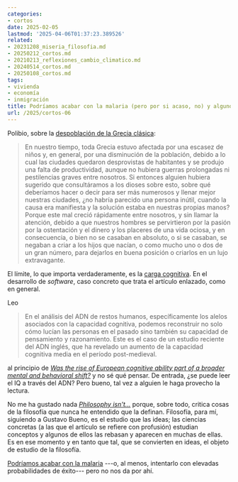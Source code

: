 ```yaml
---
categories:
- cortos
date: 2025-02-05
lastmod: '2025-04-06T01:37:23.389526'
related:
- 20231208_miseria_filosofia.md
- 20250212_cortos.md
- 20210213_reflexiones_cambio_climatico.md
- 20240514_cortos.md
- 20250108_cortos.md
tags:
- vivienda
- economía
- inmigración
title: Podríamos acabar con la malaria (pero por si acaso, no) y algunos asuntos más
url: /2025/cortos-06
---
```


Polibio, sobre la [despoblación de la Grecia clásica](https://www.perseus.tufts.edu/hopper/text?doc=Perseus%3Atext%3A1999.01.0234%3Abook%3D37%3Achapter%3D9):

> En nuestro tiempo, toda Grecia estuvo afectada por una escasez de niños y, en general, por una disminución de la población, debido a lo cual las ciudades quedaron desprovistas de habitantes y se produjo una falta de productividad, aunque no hubiera guerras prolongadas ni pestilencias graves entre nosotros. Si entonces alguien hubiera sugerido que consultáramos a los dioses sobre esto, sobre qué deberíamos hacer o decir para ser más numerosos y llenar mejor nuestras ciudades, ¿no habría parecido una persona inútil, cuando la causa era manifiesta y la solución estaba en nuestras propias manos? Porque este mal creció rápidamente entre nosotros, y sin llamar la atención, debido a que nuestros hombres se pervirtieron por la pasión por la ostentación y el dinero y los placeres de una vida ociosa, y en consecuencia, o bien no se casaban en absoluto, o si se casaban, se negaban a criar a los hijos que nacían, o como mucho uno o dos de un gran número, para dejarlos en buena posición o criarlos en un lujo extravagante.

El límite, lo que importa verdaderamente, es la [carga cognitiva](https://minds.md/zakirullin/cognitive). En el desarrollo de _software_, caso concreto que trata el artículo enlazado, como en general.

Leo

> En el análisis del ADN de restos humanos, específicamente los alelos asociados con la capacidad cognitiva, podemos reconstruir no solo cómo lucían las personas en el pasado sino también su capacidad de pensamiento y razonamiento. Este es el caso de un estudio reciente del ADN inglés, que ha revelado un aumento de la capacidad cognitiva media en el período post-medieval.

al principio de [_Was the rise of European cognitive ability part of a broader mental and behavioral shift?_](https://www.anthro1.net/p/was-the-rise-of-european-cognitive) y no sé qué pensar. De entrada, ¿se puede leer el IQ a través del ADN? Pero bueno, tal vez a alguien le haga provecho la lectura.

No me ha gustado nada [_Philosophy isn't..._](https://meaningness.substack.com/p/philosophy-isnt) porque, sobre todo, critica cosas de la filosofía que nunca he entendido que la definan. Filosofía, para mí, siguiendo a Gustavo Bueno, es el estudio que las ideas; las ciencias concretas (a las que el artículo se refiere con profusión) estudian conceptos y algunos de ellos las rebasan y aparecen en muchas de ellas. Es en ese momento y en tanto que tal, que se convierten en ideas, el objeto de estudio de la filosofía.

[Podríamos acabar con la malaria](https://worksinprogress.co/issue/the-ultra-selfish-gene/) ---o, al menos, intentarlo con elevadas probabilidades de éxito--- pero no nos da por ahí.